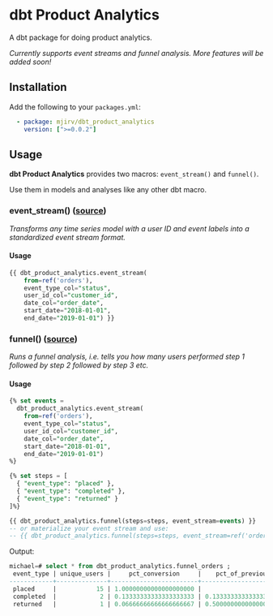 # dbt Product Analytics

A dbt package for doing product analytics.

_Currently supports event streams and funnel analysis. More features will be added soon!_

## Installation

Add the following to your `packages.yml`:

```yaml
  - package: mjirv/dbt_product_analytics
    version: [">=0.0.2"]
```

## Usage

**dbt Product Analytics** provides two macros: `event_stream()` and `funnel()`.

Use them in models and analyses like any other dbt macro.

### event_stream() ([source](https://github.com/mjirv/dbt_product_analytics/blob/main/macros/event_stream.sql))

_Transforms any time series model with a user ID and event labels into a standardized event stream format._

#### Usage

```sql
{{ dbt_product_analytics.event_stream(
    from=ref('orders'),
    event_type_col="status",
    user_id_col="customer_id",
    date_col="order_date",
    start_date="2018-01-01",
    end_date="2019-01-01") }}
```

### funnel() ([source](https://github.com/mjirv/dbt_product_analytics/blob/main/macros/funnel.sql))

_Runs a funnel analysis, i.e. tells you how many users performed step 1 followed by step 2 followed by step 3 etc._

#### Usage

```sql
{% set events =
  dbt_product_analytics.event_stream(
    from=ref('orders'),
    event_type_col="status",
    user_id_col="customer_id",
    date_col="order_date",
    start_date="2018-01-01",
    end_date="2019-01-01")
%}

{% set steps = [
  { "event_type": "placed" },
  { "event_type": "completed" },
  { "event_type": "returned" }
]%}

{{ dbt_product_analytics.funnel(steps=steps, event_stream=events) }}
-- or materialize your event stream and use:
-- {{ dbt_product_analytics.funnel(steps=steps, event_stream=ref('order_events')) }}
```

Output:

```sql
michael=# select * from dbt_product_analytics.funnel_orders ;
 event_type | unique_users |     pct_conversion     |    pct_of_previous
------------+--------------+------------------------+------------------------
 placed     |           15 | 1.00000000000000000000 |
 completed  |            2 | 0.13333333333333333333 | 0.13333333333333333333
 returned   |            1 | 0.06666666666666666667 | 0.50000000000000000000
```
